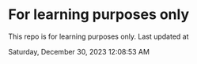 # For learning purposes only
This repo is for learning purposes only.
Last updated at

Saturday, December 30, 2023 12:08:53 AM

